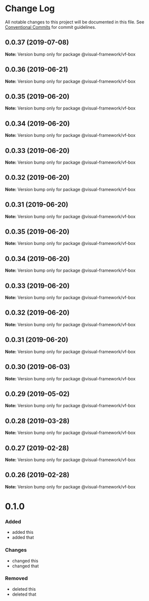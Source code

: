 # Change Log

All notable changes to this project will be documented in this file.
See [Conventional Commits](https://conventionalcommits.org) for commit guidelines.

## 0.0.37 (2019-07-08)

**Note:** Version bump only for package @visual-framework/vf-box





## 0.0.36 (2019-06-21)

**Note:** Version bump only for package @visual-framework/vf-box





## 0.0.35 (2019-06-20)

**Note:** Version bump only for package @visual-framework/vf-box





## 0.0.34 (2019-06-20)

**Note:** Version bump only for package @visual-framework/vf-box





## 0.0.33 (2019-06-20)

**Note:** Version bump only for package @visual-framework/vf-box





## 0.0.32 (2019-06-20)

**Note:** Version bump only for package @visual-framework/vf-box





## 0.0.31 (2019-06-20)

**Note:** Version bump only for package @visual-framework/vf-box





## 0.0.35 (2019-06-20)

**Note:** Version bump only for package @visual-framework/vf-box





## 0.0.34 (2019-06-20)

**Note:** Version bump only for package @visual-framework/vf-box





## 0.0.33 (2019-06-20)

**Note:** Version bump only for package @visual-framework/vf-box





## 0.0.32 (2019-06-20)

**Note:** Version bump only for package @visual-framework/vf-box





## 0.0.31 (2019-06-20)

**Note:** Version bump only for package @visual-framework/vf-box





## 0.0.30 (2019-06-03)

**Note:** Version bump only for package @visual-framework/vf-box





## 0.0.29 (2019-05-02)

**Note:** Version bump only for package @visual-framework/vf-box





## 0.0.28 (2019-03-28)

**Note:** Version bump only for package @visual-framework/vf-box





## 0.0.27 (2019-02-28)

**Note:** Version bump only for package @visual-framework/vf-box





## 0.0.26 (2019-02-28)

**Note:** Version bump only for package @visual-framework/vf-box





# 0.1.0

### Added
- added this
- added that

### Changes

- changed this
- changed that

### Removed

- deleted this
- deleted that
